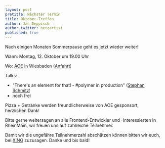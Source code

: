 ```yaml
---
layout: post
pretitle: Nächster Termin
title: Oktober-Treffen
author: Jan Deppisch
author_twitter: netzartist
published: true
---
```


Nach einigen Monaten Sommerpause geht es jetzt wieder weiter!

Wann: Montag, 12. Oktober um 19.00 Uhr

Wo: [AOE](http://www.aoe.com) in Wiesbaden ([Anfahrt](https://www.aoe.com/de/anfahrt/firmenzentrale.html))

Talks:

- "There's an element for that! - #polymer in production" ([Stephan Schmitz](https://twitter.com/bext0n))
- noch frei

Pizza + Getränke werden freundlicherweise von AOE gesponsort, herzlichen Dank!

Bitte gerne weitersagen an alle Frontend-Entwickler und -Interessierten in RheinMain, wir freuen uns auf zahlreiche Teilnehmer.

Damit wir die ungefähre Teilnehmerzahl abschätzen können bitten wir euch, bei [XING](https://www.xing.com/events/oktober-treffen-frontend-usergroup-rheinmain-1607010) zuzusagen. Danke und bis bald!

